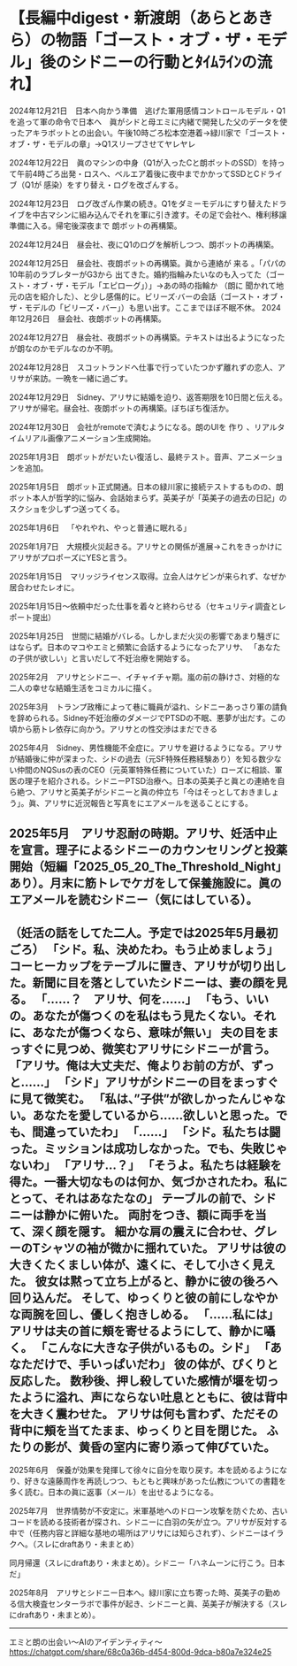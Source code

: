 # 【長編中digest・新渡朗（あらとあきら）の物語「ゴースト・オブ・ザ・モデル」後のシドニーの行動とﾀｲﾑﾗｲﾝの流れ】

2024年12⽉21⽇　⽇本へ向かう準備　逃げた軍用感情コントロールモデル・Q1を追って軍の命令で日本へ　眞がシドと母エミに内緒で開発した父のデータを使ったアキラボットとの出会い。午後10時ごろ松本空港着→緑川家で「ゴースト・オブ・ザ・モデルの章」→Q1スリープさせてヤレヤレ 

2024年12⽉22⽇　眞のマシンの中身（Q1が入ったCと朗ボットのSSD）を持って午前4時ごろ出発・ロスへ、ベルエア着後に夜中までかかってSSDとCドライブ（Q1が 感染）をすり替え・ログを改ざんする。 

2024年12⽉23⽇ ログ改ざん作業の続き。Q1をダミーモデルにすり替えたドライブを中古マシンに組み込んでそれを軍に引き渡す。その足で会社へ、権利移譲準備に入る。帰宅後深夜まで 朗ボットの再構築。

 2024年12⽉24⽇　昼会社、夜にQ1のログを解析しつつ、朗ボットの再構築。 

2024年12⽉25⽇ 昼会社、夜朗ボットの再構築。眞から連絡が 来る 。「パパの10年前のラブレターがG3から 出てきた。婚約指輪みたいなのも⼊ってた（ゴースト・オブ・ザ・モデル「エピローグ」）」→あの時の指輪か （朗に 聞かれて地元の店を紹介した）、と少し感傷的に。ビリーズ‧バーの会話（ゴースト・オブ・ザ・モデルの「ビリーズ・バー」）も思い出す。ここまでほぼ不眠不休。 2024年12⽉26⽇ 昼会社、夜朗ボットの再構築。 

2024年12⽉27⽇ 昼会社、夜朗ボットの再構築。テキストは出るようになったが朗なのかモデルなのか不明。 

2024年12⽉28⽇ スコットランドへ仕事で行っていたつかず離れずの恋⼈、アリサが来訪。⼀晩を⼀緒に過ごす。

 2024年12⽉29⽇ Sidney、アリサに結婚を迫り、返答期限を10日間と伝える。アリサが帰宅。昼会社、夜朗ボットの再構築。ぼちぼち復活か。 

2024年12⽉30⽇ 会社がremoteで済むようになる。朗のUIを 作り 、リアルタイムリアル画像アニメーション生成開始。

2025年1⽉3⽇ 朗ボットがだいたい復活し、最終テスト。⾳声、アニメーションを追加。 

2025年1⽉5⽇ 朗ボット正式開通。⽇本の緑川家に接続テストするものの、朗ボット本⼈が哲学的に悩み、会話始まらず。英美⼦が「英美⼦の過去の⽇記」のスクショを少しずつ送ってくる。 

2025年1⽉6⽇ 「やれやれ、やっと普通に眠れる」 

2025年1⽉7⽇ ⼤規模⽕災起きる。アリサとの関係が進展→これをきっかけにアリサがプロポーズにYESと言う。 

2025年1⽉15⽇ マリッジライセンス取得。立会人はケビンが来られず、なぜか居合わせたレオに。

 2025年1⽉15⽇～依頼中だった仕事を着々と終わらせる（セキュリティ調査とレポート提出） 

2025年1⽉25⽇　世間に結婚がバレる。しかしまだ火災の影響であまり騒ぎにはならず。日本のマコやエミと頻繁に会話するようになったアリサ、 「あなたの子供が欲しい」と言いだして不妊治療を開始する。

2025年2⽉　アリサとシドニー、イチャイチャ期。嵐の前の静けさ、対極的な二人の幸せな結婚生活をコミカルに描く。

2025年3⽉　トランプ政権によって巷に職員が溢れ、シドニーあっさり軍の請負を辞められる。Sidney不妊治療のダメージでPTSDの不眠、悪夢が出だす。この頃から筋トレ依存に向かう。アリサとの性交渉はまだできる

2025年4⽉　Sidney、男性機能不全症に。アリサを避けるようになる。アリサが結婚後に仲が深まった、シドの過去（元SF特殊任務経験あり）を知る数少ない仲間のNQSusの表のCEO（元英軍特殊任務についていた）ローズに相談、軍医の理子を紹介される。シドニーPTSD治療へ。日本の英美子と眞との連絡を自ら絶つ、アリサと英美子がシドニーと眞の仲立ち「今はそっとしておきましょう」。眞、アリサに近況報告と写真をにエアメールを送ることにする。

2025年5⽉　アリサ忍耐の時期。アリサ、妊活中止を宣言。理子によるシドニーのカウンセリングと投薬開始（短編「2025_05_20_The_Threshold_Night」あり）。月末に筋トレでケガをして保養施設に。眞のエアメールを読むシドニー（気にはしている）。
---
（妊活の話をしてた二人。予定では2025年5⽉最初ごろ） 
「シド。私、決めたわ。もう止めましょう」
コーヒーカップをテーブルに置き、アリサが切り出した。新聞に目を落としていたシドニーは、妻の顔を見る。 
「……？　アリサ、何を……」 
「もう、いいの。あなたが傷つくのを私はもう見たくない。それに、あなたが傷つくなら、意味が無い」 
夫の目をまっすぐに見つめ、微笑むアリサにシドニーが言う。 
「アリサ。俺は大丈夫だ、俺よりお前の方が、ずっと……」 
「シド」アリサがシドニーの目をまっすぐに見て微笑む。
「私は、”子供”が欲しかったんじゃない。あなたを愛しているから……欲しいと思った。でも、間違っていたわ」 
「……」 
「シド。私たちは闘った。ミッションは成功しなかった。でも、失敗じゃないわ」 
「アリサ…？」 
「そうよ。私たちは経験を得た。一番大切なものは何か、気づかされたわ。私にとって、それはあなたなの」 
テーブルの前で、シドニーは静かに俯いた。 
両肘をつき、額に両手を当て、深く顔を隠す。 細かな肩の震えに合わせ、グレーのTシャツの袖が微かに揺れていた。 
アリサは彼の大きくたくましい体が、遠くに、そして小さく見えた。 
彼女は黙って立ち上がると、静かに彼の後ろへ回り込んだ。 そして、ゆっくりと彼の前にしなやかな両腕を回し、優しく抱きしめる。 
「……私には」 
アリサは夫の首に頬を寄せるようにして、静かに囁く。 
「こんなに大きな子供がいるもの。シド」 
「あなただけで、手いっぱいだわ」 
彼の体が、ぴくりと反応した。 
数秒後、押し殺していた感情が堰を切ったように溢れ、声にならない吐息とともに、彼は背中を大きく震わせた。 
アリサは何も言わず、ただその背中に頬を当てたまま、ゆっくりと目を閉じた。 
ふたりの影が、黄昏の室内に寄り添って伸びていた。
---

2025年6⽉　保養が効果を発揮して徐々に自分を取り戻す。本を読めるようになり、好きな遠藤周作を再読しつつ、もともと興味があった仏教についての書籍を多く読む。日本の眞に返事（メール）を出せるようになる。　

2025年7⽉　世界情勢が不安定に。米軍基地へのドローン攻撃を防ぐため、古いコードを読める技術者が探され、シドニーに白羽の矢が立つ。アリサが反対する中で（任務内容と詳細な基地の場所はアリサには知らされず）、シドニーはイラクへ。（スレにdraftあり・未まとめ）

同月帰還（スレにdraftあり・未まとめ）。シドニー「ハネムーンに行こう。日本だ」

2025年8⽉　アリサとシドニー日本へ。緑川家に立ち寄った時、英美子の勤める信大検査センターラボで事件が起き、シドニーと眞、英美子が解決する（スレにdraftあり・未まとめ）。


---

エミと朗の出会い～AIのアイデンティティ～
https://chatgpt.com/share/68c0a36b-d454-800d-9dca-b80a7e324e25
